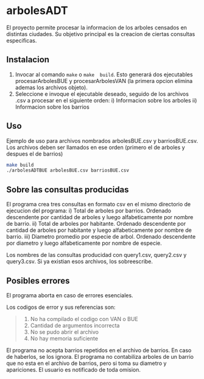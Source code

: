 # arbolesADT

El proyecto permite procesar la informacion de los arboles censados en distintas ciudades.
Su objetivo principal es la creacion de ciertas consultas especificas. 

## Instalacion

1) Invocar al comando `make` o `make  build`. Esto generará dos ejecutables procesarArbolesBUE y procesarArbolesVAN (la primera opcion elimina ademas los archivos objeto).
2) Seleccione e invoque el ejecutable deseado, seguido de los archivos .csv a procesar en el siguiente orden: 
	i)  Informacion sobre los arboles
	ii) Informacion sobre los barrios

## Uso

Ejemplo de uso para archivos nombrados arbolesBUE.csv y barriosBUE.csv. 
Los archivos deben ser llamados en ese orden (primero el de arboles y despues el de barrios) 

```bash
make build 
./arbolesADTBUE arbolesBUE.csv barriosBUE.csv
```

## Sobre las consultas producidas

El programa crea tres consultas en formato csv en el mismo directorio de ejecucion del programa: 
	i) Total de arboles por barrios. Ordenado descendente por cantidad de arboles y luego alfabeticamente por nombre de barrio. 
	ii) Total de arboles por habitante. Ordenado descendente por cantidad de arboles por habitante y luego alfabeticamente por nombre de barrio. 
	iii) Diametro promedio por especie de arbol. Ordenado descendente por diametro y luego alfabeticamente por nombre de especie. 

Los nombres de las consultas producidad con query1.csv, query2.csv y query3.csv. Si ya existian esos archivos, los sobreescribe.  

## Posibles errores

El programa aborta en caso de errores esenciales. 

Los codigos de error y sus referencias son: 

>1) No ha compilado el codigo con VAN o BUE 
>2) Cantidad de argumentos incorrecta
>3) No se pudo abrir el archivo
>4) No hay memoria suficiente	

El programa no acepta barrios repetidos en el archivo de barrios. En caso de haberlos, se los ignora. 
El programa no contabiliza arboles de un barrio que no esta en el archivo de barrios, pero si toma su diametro y apariciones. 
El usuario es notificado de toda omision. 
